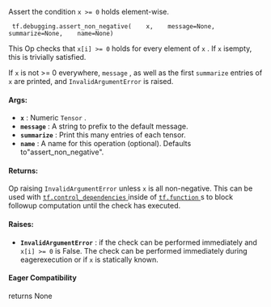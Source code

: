 Assert the condition  `x >= 0`  holds element-wise.

```
 tf.debugging.assert_non_negative(    x,    message=None,    summarize=None,    name=None) 
```

This Op checks that  `x[i] >= 0`  holds for every element of  `x` . If  `x`  isempty, this is trivially satisfied.

If  `x`  is not >= 0 everywhere,  `message` , as well as the first  `summarize` entries of  `x`  are printed, and  `InvalidArgumentError`  is raised.

#### Args:
- **`x`** :  Numeric  `Tensor` .
- **`message`** : A string to prefix to the default message.
- **`summarize`** : Print this many entries of each tensor.
- **`name`** : A name for this operation (optional).  Defaults to"assert_non_negative".


#### Returns:
Op raising  `InvalidArgumentError`  unless  `x`  is all non-negative. This can  be used with [ `tf.control_dependencies` ](https://tensorflow.google.cn/api_docs/python/tf/control_dependencies) inside of [ `tf.function` ](https://tensorflow.google.cn/api_docs/python/tf/function)s to block  followup computation until the check has executed.

#### Raises:
- **`InvalidArgumentError`** : if the check can be performed immediately and `x[i] >= 0`  is False. The check can be performed immediately during eagerexecution or if  `x`  is statically known.


#### Eager Compatibility
returns None

